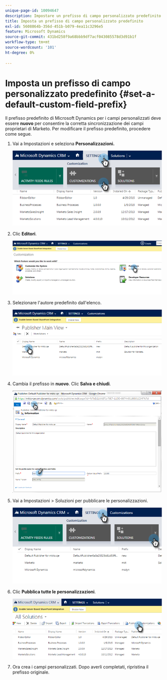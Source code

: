 ```yaml
---
unique-page-id: 10094647
description: Impostare un prefisso di campo personalizzato predefinito - Documentazione di Marketo - Documentazione del prodotto
title: Imposta un prefisso di campo personalizzato predefinito
exl-id: 5608864b-356d-451b-b079-4ea11c3296e5
feature: Microsoft Dynamics
source-git-commit: 431bd258f9a68bbb9df7acf043085578d3d91b1f
workflow-type: tm+mt
source-wordcount: '101'
ht-degree: 0%

---
```


# Imposta un prefisso di campo personalizzato predefinito {#set-a-default-custom-field-prefix}

Il prefisso predefinito di Microsoft Dynamics per i campi personalizzati deve essere **nuovo** per consentire la corretta sincronizzazione dei campi proprietari di Marketo. Per modificare il prefisso predefinito, procedere come segue.

1. Vai a Impostazioni e seleziona **Personalizzazioni.**

   ![](assets/image2015-10-9-11-3a18-3a8.png)

1. Clic **Editori**.

   ![](assets/image2015-10-9-11-3a19-3a39.png)

1. Selezionare l&#39;autore predefinito dall&#39;elenco.

   ![](assets/image2015-10-9-11-3a2-3a45.png)

1. Cambia il prefisso in **nuovo**. Clic **Salva e chiudi**.

   ![](assets/image2015-10-9-11-3a9-3a17.png)

1. Vai a Impostazioni > Soluzioni per pubblicare le personalizzazioni.

   ![](assets/image2015-10-9-11-3a12-3a43.png)

1. Clic **Pubblica tutte le personalizzazioni**.

   ![](assets/image2015-10-9-11-3a14-3a42.png)

1. Ora crea i campi personalizzati. Dopo averli completati, ripristina il prefisso originale.
